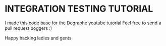 # INTEGRATION TESTING TUTORIAL

I made this code base for the Degraphe youtube tutorial
Feel free to send a pull request poggers :)

Happy hacking ladies and gents